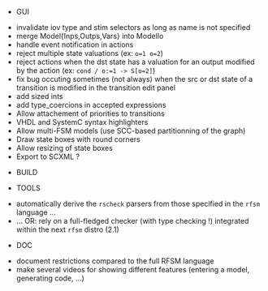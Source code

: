 * GUI
- invalidate iov type and stim selectors as long as name is not specified
- merge Model{Inps,Outps,Vars} into ModelIo
- handle event notification in actions
- reject multiple state valuations (ex: `o=1 o=2`) 
- reject actions when the dst state has a valuation for an output modified by the action (ex: `cond / o:=1 -> S[o=2]`)
- fix bug occuting sometimes (not always) when the src or dst state of a transition is modified in the transition edit panel
- add sized ints
- add type_coercions in accepted expressions
- Allow attachement of priorities to transitions
- VHDL and SystemC syntax highlighters
- Allow multi-FSM models (use SCC-based partitionning of the graph)
- Draw state boxes with round corners
- Allow resizing of state boxes
- Export to SCXML ?

* BUILD

* TOOLS
- automatically derive the `rscheck` parsers from those specified in the `rfsm` language ...
- ... OR: rely on a full-fledged checker (with type checking !) integrated within the next `rfsm` distro (2.1)

* DOC
- document restrictions compared to the full RFSM language
- make several videos for showing different features (entering a model, generating code, ...)

